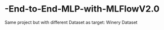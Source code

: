 # -End-to-End-MLP-with-MLFlowV2.0
Same project but with different Dataset as target: Winery Dataset
